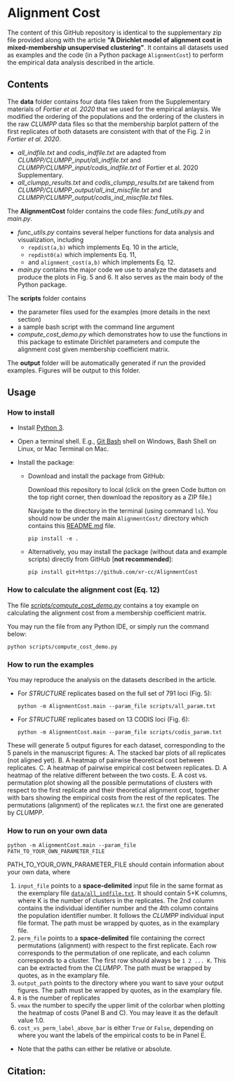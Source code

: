 # Alignment Cost

The content of this GitHub repository is identical to the supplementary zip file provided along with the article **"A Dirichlet model of alignment cost in mixed-membership unsupervised clustering"**. It contains all datasets used as examples and the code (in a Python package ```AlignmentCost```) to perform the empirical data analysis described in the article. 

## Contents

The **data** folder contains four data files taken from the Supplementary materials of *Fortier et al. 2020* that we used for the empirical anlaysis. We modified the ordering of the populations and the ordering of the clusters in the raw *CLUMPP* data files so that the membership barplot pattern of the first replicates of both datasets are consistent with that of the Fig. 2 in *Fortier et al. 2020*.  
 * *all_indfile.txt* and *codis_indfile.txt* are adapted from *CLUMPP/CLUMPP_input/all_indfile.txt* and *CLUMPP/CLUMPP_input/codis_indfile.txt* of Fortier et al. 2020 Supplementary. 
 * *all_clumpp_results.txt* and *codis_clumpp_results.txt* are takend from *CLUMPP/CLUMPP_output/all_ind_miscfile.txt* and *CLUMPP/CLUMPP_output/codis_ind_miscfile.txt* files.

The **AlignmentCost** folder contains the code files: *fund_utils.py* and *main.py*.
 * *func_utils.py* contains several helper functions for data analysis and visualization, including 
   * ```repdist(a,b)``` which implements Eq. 10 in the article,
   * ```repdist0(a)``` which implements Eq. 11,
   * and ```alignment_cost(a,b)``` which implements Eq. 12.
 * *main.py* contains the major code we use to analyze the datasets and produce the plots in Fig. 5 and 6. It also serves as the main body of the Python package.

The **scripts** folder contains 
 * the parameter files used for the examples (more details in the next section)
 * a sample bash script with the command line argument 
 * *compute_cost_demo.py* which demonstrates how to use the functions in this package to estimate Dirichlet parameters and compute the alignment cost given membership coefficient matrix.

The **output** folder will be automatically generated if run the provided examples. Figures will be output to this folder.

## Usage

### How to install

* Install [Python 3](https://www.python.org/downloads/).
* Open a terminal shell. E.g., [Git Bash](https://git-scm.com/downloads) shell on Windows, Bash Shell on Linux, or Mac Terminal on Mac.
* Install the package:

  * Download and install the package from GitHub:
 
    Download this repository to local (click on the green Code button on the top right corner, then download the repository as a ZIP file.)

    Navigate to the directory in the terminal (using command ```ls```). You should now be under the main ```AlignmentCost/``` directory which contains this [README.md](README.md) file.

    ```
    pip install -e .
    ```
    
  * Alternatively, you may install the package (without data and example scripts) directly from GitHub [**not recommended**]:

    ```
    pip install git+https://github.com/xr-cc/AlignmentCost
    ```

### How to calculate the alignment cost (Eq. 12)
The file [*scripts/compute_cost_demo.py*](scripts/compute_cost_demo.py) contains a toy example on calculating the alignment cost from a membership coefficient matrix. 

You may run the file from any Python IDE, or simply run the command below:

```
python scripts/compute_cost_demo.py
```


### How to run the examples
You may reproduce the analysis on the datasets described in the article.

  * For *STRUCTURE* replicates based on the full set of 791 loci (Fig. 5):
    ```
    python -m AlignmentCost.main --param_file scripts/all_param.txt
    ```
  
  * For *STRUCTURE* replicates based on 13 CODIS loci (Fig. 6):
    ```
    python -m AlignmentCost.main --param_file scripts/codis_param.txt  
    ```
  
  These will generate 5 output figures for each dataset, corresponding to the 5 panels in the manuscript figures:
  A. The stacked bar plots of all replicates (not aligned yet).
  B. A heatmap of pairwise theoretical cost between replicates.
  C. A heatmap of pairwise empirical cost between replicates.
  D. A heatmap of the relative different between the two costs.
  E. A cost vs. permutation plot showing all the possible permutations of clusters with respect to the first replicate and their theoretical alignment cost, together with bars showing the empirical costs from the rest of the replicates. The permutations (alignment) of the replicates w.r.t. the first one are generated by *CLUMPP*.

### How to run on your own data
  ```
  python -m AlignmentCost.main --param_file PATH_TO_YOUR_OWN_PARAMETER_FILE
  ```
  PATH_TO_YOUR_OWN_PARAMETER_FILE should contain information about your own data, where 
  1. ```input_file``` points to a **space-delimited** input file in the same format as the exemplary file  [```data/all_indfile.txt```](data/all_indfile.txt). It should contain 5+K columns, where K is the number of clusters in the replicates. The 2nd column contains the individual identifier number and the 4th column contains the population identifier number. It follows the *CLUMPP* individual input file format. The path must be wrapped by quotes, as in the examplary file.
  2. ```perm_file``` points to a **space-delimited** file containing the correct permutations (alignment) with respect to the first replicate. Each row corresponds to the permutation of one replicate, and each column corresponds to a cluster. The first row should always be ```1 2 ... K```. This can be extracted from the *CLUMPP*. The path must be wrapped by quotes, as in the examplary file. 
  3. ```output_path``` points to the directory where you want to save your output figures. The path must be wrapped by quotes, as in the examplary file.
  4. ```R``` is the number of replicates
  5. ```vmax``` the number to specify the upper limit of the colorbar when plotting the heatmap of costs (Panel B and C). You may leave it as the default value 1.0.
  6. ```cost_vs_perm_label_above_bar``` is either ```True``` or ```False```, depending on where you want the labels of the empirical costs to be in Panel E.
  * Note that the paths can either be relative or absolute.
  
## Citation:
>
